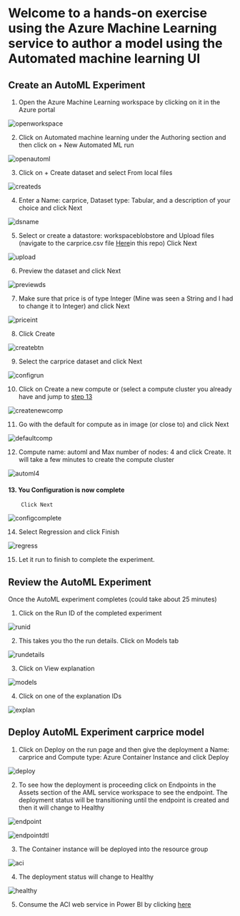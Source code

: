 # Welcome to a hands-on exercise using the **Azure Machine Learning service** to author a model using the **Automated machine learning UI**


## Create an AutoML Experiment

1. Open the Azure Machine Learning workspace by clicking on it in the Azure portal

![openworkspace](https://raw.githubusercontent.com/DataSnowman/analytics-accelerator/main/images/openworkspace.png)

2.	Click on Automated machine learning under the Authoring section and then click on + New Automated ML run

![openautoml](https://raw.githubusercontent.com/DataSnowman/analytics-accelerator/main/images/openautoml.png)

3.	Click on + Create dataset and select From local files

![createds](https://raw.githubusercontent.com/DataSnowman/analytics-accelerator/main/images/createds.png)

4. Enter a Name: carprice, Dataset type: Tabular, and a description of your choice and click Next

![dsname](https://raw.githubusercontent.com/DataSnowman/analytics-accelerator/main/images/dsname.png)

5. Select or create a datastore: workspaceblobstore and Upload files (navigate to the carprice.csv file [Here](https://github.com/DataSnowman/analytics-accelerator/blob/main/usecases/carprice/dataset/carprice.csv)in this repo)
Click Next

![upload](https://raw.githubusercontent.com/DataSnowman/analytics-accelerator/main/images/upload.png)

6. Preview the dataset and click Next

![previewds](https://raw.githubusercontent.com/DataSnowman/analytics-accelerator/main/images/previewds.png)

7. Make sure that price is of type Integer (Mine was seen a String and I had to change it to Integer) and click Next

![priceint](https://raw.githubusercontent.com/DataSnowman/analytics-accelerator/main/images/priceint.png)

8. Click Create

![createbtn](https://raw.githubusercontent.com/DataSnowman/analytics-accelerator/main/images/createbtn.png)

9. Select the carprice dataset and click Next

![configrun](https://raw.githubusercontent.com/DataSnowman/analytics-accelerator/main/images/configrun.png)

10. Click on Create a new compute or (select a compute cluster you already have and jump to [step 13](https://github.com/DataSnowman/analytics-accelerator/blob/main/workspace/aml-workspace/carpriceautomlui.md#13-you-configuration-is-now-complete)

![createnewcomp](https://raw.githubusercontent.com/DataSnowman/analytics-accelerator/main/images/createnewcomp.png)

11. Go with the default for compute as in image (or close to) and click Next

![defaultcomp](https://raw.githubusercontent.com/DataSnowman/analytics-accelerator/main/images/defaultcomp.png)

12. Compute name: automl and Max number of nodes: 4 and click Create.  It will take a few minutes to create the compute cluster

![automl4](https://raw.githubusercontent.com/DataSnowman/analytics-accelerator/main/images/automl4.png)

#### 13. You Configuration is now complete
        Click Next
![configcomplete](https://raw.githubusercontent.com/DataSnowman/analytics-accelerator/main/images/configcomplete.png)

14. Select Regression and click Finish

![regress](https://raw.githubusercontent.com/DataSnowman/analytics-accelerator/main/images/regress.png)

15.	Let it run to finish to complete the experiment.  

## Review the AutoML Experiment

Once the AutoML experiment completes (could take about 25 minutes)

1.	Click on the Run ID of the completed experiment

![runid](https://raw.githubusercontent.com/DataSnowman/analytics-accelerator/main/images/runid.png)

2. This takes you tho the run details.  Click on Models tab

![rundetails](https://raw.githubusercontent.com/DataSnowman/analytics-accelerator/main/images/rundetails.png)

3.	Click on View explanation

![models](https://raw.githubusercontent.com/DataSnowman/analytics-accelerator/main/images/models.png)

4.	Click on one of the explanation IDs

![explan](https://raw.githubusercontent.com/DataSnowman/analytics-accelerator/main/images/explan.png)

## Deploy AutoML Experiment carprice model

1.	Click on Deploy on the run page and then give the deployment a Name: carprice and Compute type: Azure Container Instance and click Deploy

![deploy](https://raw.githubusercontent.com/DataSnowman/analytics-accelerator/main/images/deploy.png)

2. To see how the deployment is proceeding click on Endpoints in the Assets section of the AML service workspace to see the endpoint.  The deployment status will be transitioning until the endpoint is created and then it will change to Healthy

![endpoint](https://raw.githubusercontent.com/DataSnowman/analytics-accelerator/main/images/endpoint.png)

![endpointdtl](https://raw.githubusercontent.com/DataSnowman/analytics-accelerator/main/images/endpointdtl.png)

3. The Container instance will be deployed into the resource group  

![aci](https://raw.githubusercontent.com/DataSnowman/analytics-accelerator/main/images/aci.png)

4. The deployment status will change to Healthy

![healthy](https://raw.githubusercontent.com/DataSnowman/analytics-accelerator/main/images/healthy.png)

5.	Consume the ACI web service in Power BI by clicking [here](https://github.com/Azure/carprice/tree/master/powerbi)



